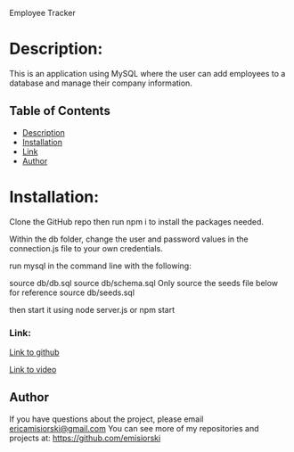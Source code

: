 Employee Tracker

# Description:
This is an application using MySQL where the user can add employees to a database and manage their company information. 


## Table of Contents

- [Description](#Description)
- [Installation](#Installation)
- [Link](#Link)
- [Author](#Author)


# Installation:

Clone the GitHub repo then run npm i to install the packages needed.

Within the db folder, change the user and password values in the connection.js file to your own credentials.

run mysql in the command line with the following:

source db/db.sql
source db/schema.sql Only source the seeds file below for reference
source db/seeds.sql

then start it using node server.js or npm start

### Link:

[Link to github](https://emisiorski.github.io/SQL-Emisiorski/)

[Link to video](chrome-extension://mmeijimgabbpbgpdklnllpncmdofkcpn/app.html#/files/fe74b3a5-ef4e-4948-ya4b-7b245a9d66b9)



## Author
If you have questions about the project, please email ericamisiorski@gmail.com
You can see more of my repositories and projects at: https://github.com/emisiorski